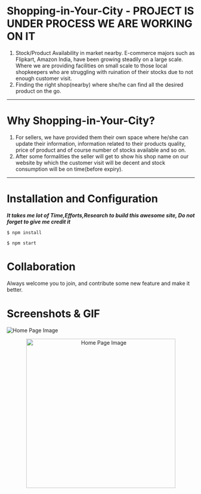# Shopping-in-Your-City - PROJECT IS UNDER PROCESS WE ARE WORKING ON IT
1. Stock/Product Availability in market  nearby.
   E-commerce majors such as Flipkart, Amazon India, have been
   growing steadily on a large scale. Where we are providing
   facilities on small scale to those local
   shopkeepers who are struggling with
   ruination of their stocks due to not
   enough customer visit.
2. Finding the right shop(nearby)
where she/he can find all the desired product
on the go.


---
# Why Shopping-in-Your-City?
1. For sellers, we have provided them their own space where he/she can
update their information, information related to their products quality,
price of product and of course number of stocks available and so on.
2. After some formalities the seller will get to show his shop name on our
website by which the customer visit will be decent and stock
consumption will be on time(before expiry).
---

# Installation and Configuration

***It takes me lot of Time,Efforts,Research to build this awesome site, Do not forget to give me credit it***

```
$ npm install
```
```
$ npm start
```
# Collaboration
Always welcome you to join, and contribute some new feature and make it better.

# Screenshots & GIF
![Home Page Image](./frontend/public//assests/Shopping-in-Your-City.png)
<div style="text-align:center;">
    <img src="./frontend/public/assests/Shopping-in-Your-City-moble.png" alt="Home Page Image" width="400">
</div>
